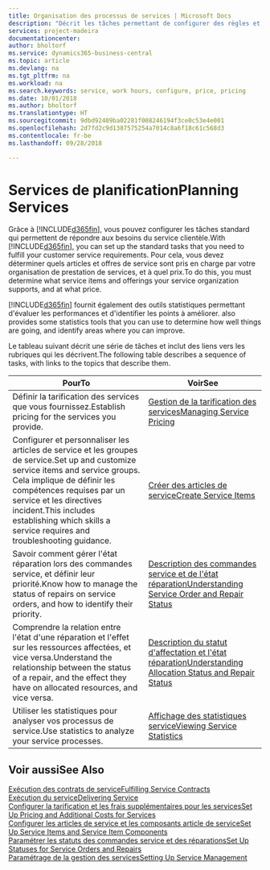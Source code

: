 ```yaml
---
title: Organisation des processus de services | Microsoft Docs
description: "Décrit les tâches permettant de configurer des règles et des valeurs pour définir vos stratégies de services et vos processus de vente."
services: project-madeira
documentationcenter: 
author: bholtorf
ms.service: dynamics365-business-central
ms.topic: article
ms.devlang: na
ms.tgt_pltfrm: na
ms.workload: na
ms.search.keywords: service, work hours, configure, price, pricing
ms.date: 10/01/2018
ms.author: bholtorf
ms.translationtype: HT
ms.sourcegitcommit: 9dbd92409ba02281f008246194f3ce0c53e4e001
ms.openlocfilehash: 2d7fd2c9d1387575254a7014c8a6f18c61c568d3
ms.contentlocale: fr-be
ms.lasthandoff: 09/28/2018

---
```

# <a name="planning-services"></a><span data-ttu-id="f9a45-103">Services de planification</span><span class="sxs-lookup"><span data-stu-id="f9a45-103">Planning Services</span></span>
<span data-ttu-id="f9a45-104">Grâce à [!INCLUDE[d365fin](includes/d365fin_md.md)], vous pouvez configurer les tâches standard qui permettent de répondre aux besoins du service clientèle.</span><span class="sxs-lookup"><span data-stu-id="f9a45-104">With [!INCLUDE[d365fin](includes/d365fin_md.md)], you can set up the standard tasks that you need to fulfill your customer service requirements.</span></span> <span data-ttu-id="f9a45-105">Pour cela, vous devez déterminer quels articles et offres de service sont pris en charge par votre organisation de prestation de services, et à quel prix.</span><span class="sxs-lookup"><span data-stu-id="f9a45-105">To do this, you must determine what service items and offerings your service organization supports, and at what price.</span></span>   

[!INCLUDE[d365fin](includes/d365fin_md.md)] <span data-ttu-id="f9a45-106">fournit également des outils statistiques permettant d'évaluer les performances et d'identifier les points à améliorer.</span><span class="sxs-lookup"><span data-stu-id="f9a45-106"> also provides some statistics tools that you can use to determine how well things are going, and identify areas where you can improve.</span></span>
  
<span data-ttu-id="f9a45-107">Le tableau suivant décrit une série de tâches et inclut des liens vers les rubriques qui les décrivent.</span><span class="sxs-lookup"><span data-stu-id="f9a45-107">The following table describes a sequence of tasks, with links to the topics that describe them.</span></span>   
  
|<span data-ttu-id="f9a45-108">**Pour**</span><span class="sxs-lookup"><span data-stu-id="f9a45-108">**To**</span></span>|<span data-ttu-id="f9a45-109">**Voir**</span><span class="sxs-lookup"><span data-stu-id="f9a45-109">**See**</span></span>|  
|------------|-------------|  
|<span data-ttu-id="f9a45-110">Définir la tarification des services que vous fournissez.</span><span class="sxs-lookup"><span data-stu-id="f9a45-110">Establish pricing for the services you provide.</span></span>|[<span data-ttu-id="f9a45-111">Gestion de la tarification des services</span><span class="sxs-lookup"><span data-stu-id="f9a45-111">Managing Service Pricing</span></span>](service-service-price-management.md)|
|<span data-ttu-id="f9a45-112">Configurer et personnaliser les articles de service et les groupes de service.</span><span class="sxs-lookup"><span data-stu-id="f9a45-112">Set up and customize service items and service groups.</span></span> <span data-ttu-id="f9a45-113">Cela implique de définir les compétences requises par un service et les directives incident.</span><span class="sxs-lookup"><span data-stu-id="f9a45-113">This includes establishing which skills a service requires and troubleshooting guidance.</span></span>| [<span data-ttu-id="f9a45-114">Créer des articles de service</span><span class="sxs-lookup"><span data-stu-id="f9a45-114">Create Service Items</span></span>](service-how-to-create-service-items.md)|  
|<span data-ttu-id="f9a45-115">Savoir comment gérer l'état réparation lors des commandes service, et définir leur priorité.</span><span class="sxs-lookup"><span data-stu-id="f9a45-115">Know how to manage the status of repairs on service orders, and how to identify their priority.</span></span>|[<span data-ttu-id="f9a45-116">Description des commandes service et de l'état réparation</span><span class="sxs-lookup"><span data-stu-id="f9a45-116">Understanding Service Order and Repair Status</span></span>](service-service-order-status-and-repair-status.md)|  
|<span data-ttu-id="f9a45-117">Comprendre la relation entre l'état d'une réparation et l'effet sur les ressources affectées, et vice versa.</span><span class="sxs-lookup"><span data-stu-id="f9a45-117">Understand the relationship between the status of a repair, and the effect they have on allocated resources, and vice versa.</span></span>|[<span data-ttu-id="f9a45-118">Description du statut d'affectation et l'état réparation</span><span class="sxs-lookup"><span data-stu-id="f9a45-118">Understanding Allocation Status and Repair Status</span></span>](service-allocation-status-and-repair-status.md)|  
|<span data-ttu-id="f9a45-119">Utiliser les statistiques pour analyser vos processus de service.</span><span class="sxs-lookup"><span data-stu-id="f9a45-119">Use statistics to analyze your service processes.</span></span> | [<span data-ttu-id="f9a45-120">Affichage des statistiques service</span><span class="sxs-lookup"><span data-stu-id="f9a45-120">Viewing Service Statistics</span></span>](service-service-statistics.md) |

## <a name="see-also"></a><span data-ttu-id="f9a45-121">Voir aussi</span><span class="sxs-lookup"><span data-stu-id="f9a45-121">See Also</span></span>
[<span data-ttu-id="f9a45-122">Exécution des contrats de service</span><span class="sxs-lookup"><span data-stu-id="f9a45-122">Fulfilling Service Contracts</span></span>](service-fulfill-service-contracts.md)  
[<span data-ttu-id="f9a45-123">Exécution du service</span><span class="sxs-lookup"><span data-stu-id="f9a45-123">Delivering Service</span></span>](service-deliver-service.md)  
[<span data-ttu-id="f9a45-124">Configurer la tarification et les frais supplémentaires pour les services</span><span class="sxs-lookup"><span data-stu-id="f9a45-124">Set Up Pricing and Additional Costs for Services</span></span>](service-how-setup-service-costs-pricing.md)  
[<span data-ttu-id="f9a45-125">Configurer les articles de service et les composants article de service</span><span class="sxs-lookup"><span data-stu-id="f9a45-125">Set Up Service Items and Service Item Components</span></span>](service-how-setup-service-items.md)  
[<span data-ttu-id="f9a45-126">Paramétrer les statuts des commandes service et des réparations</span><span class="sxs-lookup"><span data-stu-id="f9a45-126">Set Up Statuses for Service Orders and Repairs</span></span>](service-order-repair-status.md)  
[<span data-ttu-id="f9a45-127">Paramétrage de la gestion des services</span><span class="sxs-lookup"><span data-stu-id="f9a45-127">Setting Up Service Management</span></span>](service-setup-service.md)  

